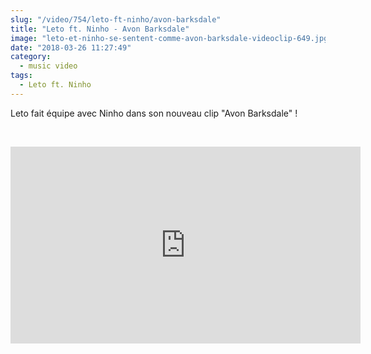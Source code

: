 ```yaml
--- 
slug: "/video/754/leto-ft-ninho/avon-barksdale"
title: "Leto ft. Ninho - Avon Barksdale"
image: "leto-et-ninho-se-sentent-comme-avon-barksdale-videoclip-649.jpg"
date: "2018-03-26 11:27:49"
category:
  - music video
tags:
  - Leto ft. Ninho
---
```

<p>Leto fait équipe avec Ninho dans son nouveau clip "Avon Barksdale" !</p><br/><p><iframe width="560" height="315" src="https://www.youtube.com/embed/xXYcN5dYWfw" frameborder="0" allow="autoplay; encrypted-media" allowfullscreen></iframe></p>
